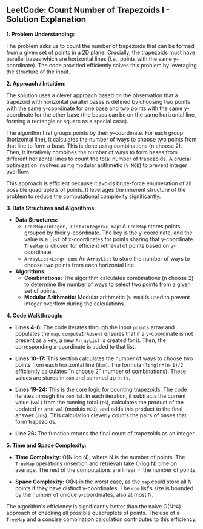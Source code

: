 ## LeetCode: Count Number of Trapezoids I - Solution Explanation

**1. Problem Understanding:**

The problem asks us to count the number of trapezoids that can be formed from a given set of points in a 2D plane.  Crucially, the trapezoids must have parallel bases which are horizontal lines (i.e., points with the same y-coordinate).  The code provided efficiently solves this problem by leveraging the structure of the input.


**2. Approach / Intuition:**

The solution uses a clever approach based on the observation that a trapezoid with horizontal parallel bases is defined by choosing two points with the same y-coordinate for one base and two points with the same y-coordinate for the other base (the bases can be on the same horizontal line, forming a rectangle or square as a special case).

The algorithm first groups points by their y-coordinate.  For each group (horizontal line), it calculates the number of ways to choose two points from that line to form a base.  This is done using combinations (n choose 2).  Then, it iteratively combines the number of ways to form bases from different horizontal lines to count the total number of trapezoids.  A crucial optimization involves using modular arithmetic (`% MOD`) to prevent integer overflow.

This approach is efficient because it avoids brute-force enumeration of all possible quadruplets of points.  It leverages the inherent structure of the problem to reduce the computational complexity significantly.


**3. Data Structures and Algorithms:**

* **Data Structures:**
    * `TreeMap<Integer, List<Integer>> map`: A `TreeMap` stores points grouped by their y-coordinate. The key is the y-coordinate, and the value is a `List` of x-coordinates for points sharing that y-coordinate.  `TreeMap` is chosen for efficient retrieval of points based on y-coordinate.
    * `ArrayList<Long> com`: An `ArrayList` to store the number of ways to choose two points from each horizontal line.
* **Algorithms:**
    * **Combinations:** The algorithm calculates combinations (n choose 2) to determine the number of ways to select two points from a given set of points.
    * **Modular Arithmetic:**  Modular arithmetic (`% MOD`) is used to prevent integer overflow during the calculations.


**4. Code Walkthrough:**

* **Lines 4-8:**  The code iterates through the input `points` array and populates the `map`.  `computeIfAbsent` ensures that if a y-coordinate is not present as a key, a new `ArrayList` is created for it. Then, the corresponding x-coordinate is added to that list.

* **Lines 10-17:** This section calculates the number of ways to choose two points from each horizontal line (`dum`). The formula `(long)n*(n-1)/2` efficiently calculates "n choose 2" (number of combinations). These values are stored in `com` and summed up in `ts`.

* **Lines 19-24:** This is the core logic for counting trapezoids. The code iterates through the `com` list.  In each iteration, it subtracts the current value (`val`) from the running total (`ts`), calculates the product of the updated `ts` and `val` (modulo `MOD`), and adds this product to the final answer (`ans`). This calculation cleverly counts the pairs of bases that form trapezoids.

* **Line 26:** The function returns the final count of trapezoids as an integer.


**5. Time and Space Complexity:**

* **Time Complexity:** O(N log N), where N is the number of points. The `TreeMap` operations (insertion and retrieval) take O(log N) time on average. The rest of the computations are linear in the number of points.

* **Space Complexity:** O(N) in the worst case, as the `map` could store all N points if they have distinct y-coordinates. The `com` list's size is bounded by the number of unique y-coordinates, also at most N.

The algorithm's efficiency is significantly better than the naive O(N^4) approach of checking all possible quadruplets of points.  The use of a `TreeMap` and a concise combination calculation contributes to this efficiency.
